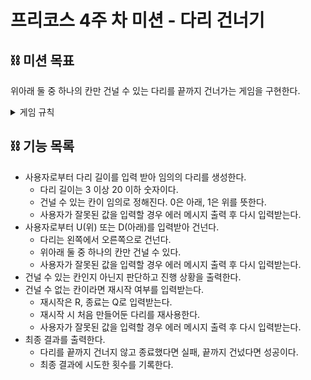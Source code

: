 # 프리코스 4주 차 미션 - 다리 건너기

## ⛓ 미션 목표
위아래 둘 중 하나의 칸만 건널 수 있는 다리를 끝까지 건너가는 게임을 구현한다.
<details>
<summary>게임 규칙</summary>

- 다리의 길이를 입력하면 건널 수 있는 칸이 무작위로 설정된 다리가 생성된다.
  - 다리 길이는 3 ~ 20 사이의 숫자만 입력 가능하다.
- 위아래 둘 중 하나의 칸만 건널 수 있다.
  - 다리는 왼쪽에서 오른쪽으로 건너야 한다.
  - 위 칸은 U, 아래 칸은 D로 표현한다.
- 다리를 끝까지 건너면 게임이 종료된다.
- 다리를 건너다 실패할 경우 재시작 또는 종료할 수 있다.
  - 재시작은 R, 종료는 Q로 표현한다.
  
</details>

## ⛓ 기능 목록

- 사용자로부터 다리 길이를 입력 받아 임의의 다리를 생성한다.
  - 다리 길이는 3 이상 20 이하 숫자이다.
  - 건널 수 있는 칸이 임의로 정해진다. 0은 아래, 1은 위를 뜻한다.
  - 사용자가 잘못된 값을 입력할 경우 에러 메시지 출력 후 다시 입력받는다.
- 사용자로부터 U(위) 또는 D(아래)를 입력받아 건넌다.
  - 다리는 왼쪽에서 오른쪽으로 건넌다.
  - 위아래 둘 중 하나의 칸만 건널 수 있다.
  - 사용자가 잘못된 값을 입력할 경우 에러 메시지 출력 후 다시 입력받는다.
- 건널 수 있는 칸인지 아닌지 판단하고 진행 상황을 출력한다.
- 건널 수 없는 칸이라면 재시작 여부를 입력받는다.
  - 재시작은 R, 종료는 Q로 입력받는다.
  - 재시작 시 처음 만들어둔 다리를 재사용한다.
  - 사용자가 잘못된 값을 입력할 경우 에러 메시지 출력 후 다시 입력받는다.
- 최종 결과를 출력한다.
  - 다리를 끝까지 건너지 않고 종료했다면 실패, 끝까지 건넜다면 성공이다.
  - 최종 결과에 시도한 횟수를 기록한다.
